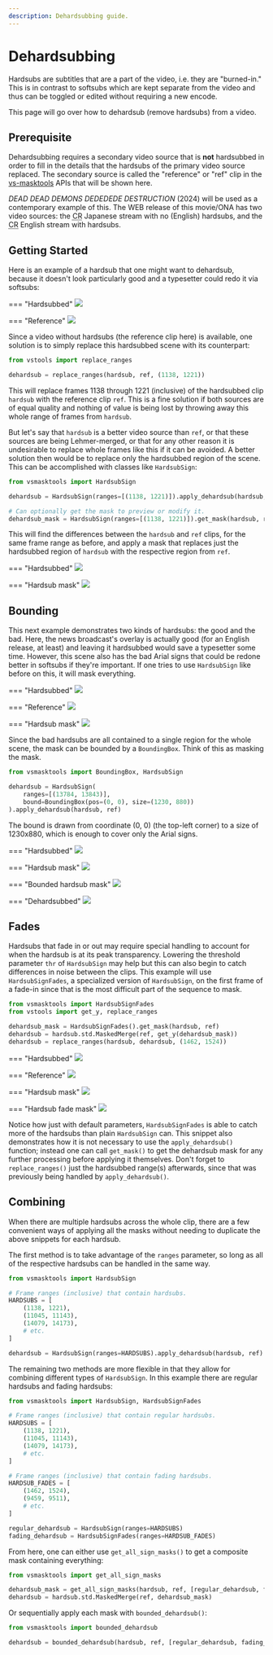 ```yaml
---
description: Dehardsubbing guide.
---
```


# Dehardsubbing

Hardsubs are subtitles that are a part of the video, i.e. they are "burned-in."
This is in contrast to softsubs which are kept separate from the video and thus
can be toggled or edited without requiring a new encode.

This page will go over how to dehardsub (remove hardsubs) from a video.

## Prerequisite

Dehardsubbing requires a secondary video source that is **not** hardsubbed in
order to fill in the details that the hardsubs of the primary video source
replaced. The secondary source is called the "reference" or "ref" clip in the
[vs-masktools][] APIs that will be shown here.

_DEAD DEAD DEMONS DEDEDEDE DESTRUCTION_ (2024) will be used as a contemporary
example of this. The WEB release of this movie/ONA has two video sources: the
<abbr title="Crunchyroll">CR</abbr> Japanese stream with no (English) hardsubs,
and the <abbr title="Crunchyroll">CR</abbr> English stream with hardsubs.

## Getting Started

Here is an example of a hardsub that one might want to dehardsub, because it
doesn't look particularly good and a typesetter could redo it via softsubs:

=== "Hardsubbed"
    ![](../static/img/filtering/dehardsubbing/dehardsubbing-simple-hardsub.png)

=== "Reference"
    ![](../static/img/filtering/dehardsubbing/dehardsubbing-simple-ref.png)

Since a video without hardsubs (the reference clip here) is available, one
solution is to simply replace this hardsubbed scene with its counterpart:

```py
from vstools import replace_ranges

dehardsub = replace_ranges(hardsub, ref, (1138, 1221))
```

This will replace frames 1138 through 1221 (inclusive) of the hardsubbed clip
`hardsub` with the reference clip `ref`. This is a fine solution if both sources
are of equal quality and nothing of value is being lost by throwing away this
whole range of frames from `hardsub`.

But let's say that `hardsub` is a better video source than `ref`, or that these
sources are being Lehmer-merged, or that for any other reason it is undesirable
to replace whole frames like this if it can be avoided. A better solution then
would be to replace only the hardsubbed region of the scene. This can be
accomplished with classes like `HardsubSign`:

```py
from vsmasktools import HardsubSign

dehardsub = HardsubSign(ranges=[(1138, 1221)]).apply_dehardsub(hardsub, ref)

# Can optionally get the mask to preview or modify it.
dehardsub_mask = HardsubSign(ranges=[(1138, 1221)]).get_mask(hardsub, ref)
```

This will find the differences between the `hardsub` and `ref` clips, for the
same frame range as before, and apply a mask that replaces just the hardsubbed
region of `hardsub` with the respective region from `ref`.

=== "Hardsubbed"
    ![](../static/img/filtering/dehardsubbing/dehardsubbing-simple-hardsub.png)

=== "Hardsub mask"
    ![](../static/img/filtering/dehardsubbing/dehardsubbing-simple-mask.png)

## Bounding

This next example demonstrates two kinds of hardsubs: the good and the bad.
Here, the news broadcast's overlay is actually good (for an English release, at
least) and leaving it hardsubbed would save a typesetter some time. However,
this scene also has the bad Arial signs that could be redone better in softsubs
if they're important. If one tries to use `HardsubSign` like before on this, it
will mask everything.

=== "Hardsubbed"
    ![](../static/img/filtering/dehardsubbing//dehardsubbing-bound-hardsub.png)

=== "Reference"
    ![](../static/img/filtering/dehardsubbing//dehardsubbing-bound-ref.png)

=== "Hardsub mask"
    ![](../static/img/filtering/dehardsubbing//dehardsubbing-bound-mask.png)

Since the bad hardsubs are all contained to a single region for the whole scene,
the mask can be bounded by a `BoundingBox`. Think of this as masking the mask.

```py
from vsmasktools import BoundingBox, HardsubSign

dehardsub = HardsubSign(
    ranges=[(13784, 13843)],
    bound=BoundingBox(pos=(0, 0), size=(1230, 880))
).apply_dehardsub(hardsub, ref)
```

The bound is drawn from coordinate (0, 0) (the top-left corner) to a size of
1230x880, which is enough to cover only the Arial signs.

=== "Hardsubbed"
    ![](../static/img/filtering/dehardsubbing/dehardsubbing-bound-hardsub.png)

=== "Hardsub mask"
    ![](../static/img/filtering/dehardsubbing/dehardsubbing-bound-mask.png)

=== "Bounded hardsub mask"
    ![](../static/img/filtering/dehardsubbing/dehardsubbing-bound-bounded-mask.png)

=== "Dehardsubbed"
    ![](../static/img/filtering/dehardsubbing/dehardsubbing-bound-dehardsub.png)

## Fades

Hardsubs that fade in or out may require special handling to account for when
the hardsub is at its peak transparency. Lowering the threshold parameter `thr`
of `HardsubSign` may help but this can also begin to catch differences in noise
between the clips. This example will use `HardsubSignFades`, a specialized
version of `HardsubSign`, on the first frame of a fade-in since that is the most
difficult part of the sequence to mask.

```py
from vsmasktools import HardsubSignFades
from vstools import get_y, replace_ranges

dehardsub_mask = HardsubSignFades().get_mask(hardsub, ref)
dehardsub = hardsub.std.MaskedMerge(ref, get_y(dehardsub_mask))
dehardsub = replace_ranges(hardsub, dehardsub, (1462, 1524))
```

=== "Hardsubbed"
    ![](../static/img/filtering/dehardsubbing/dehardsubbing-fade.png)

=== "Reference"
    ![](../static/img/filtering/dehardsubbing/dehardsubbing-fade-ref.png)

=== "Hardsub mask"
    ![](../static/img/filtering/dehardsubbing/dehardsubbing-fade-hardsubmask.png)

=== "Hardsub fade mask"
    ![](../static/img/filtering/dehardsubbing/dehardsubbing-fade-hardsubsignfades.png)

Notice how just with default parameters, `HardsubSignFades` is able to catch
more of the hardsubs than plain `HardsubSign` can. This snippet also
demonstrates how it is not necessary to use the `apply_dehardsub()` function;
instead one can call `get_mask()` to get the dehardsub mask for any further
processing before applying it themselves. Don't forget to `replace_ranges()`
just the hardsubbed range(s) afterwards, since that was previously being handled
by `apply_dehardsub()`.

## Combining

When there are multiple hardsubs across the whole clip, there are a few
convenient ways of applying all the masks without needing to duplicate the above
snippets for each hardsub.

The first method is to take advantage of the `ranges` parameter, so long as all
of the respective hardsubs can be handled in the same way.

```py
from vsmasktools import HardsubSign

# Frame ranges (inclusive) that contain hardsubs.
HARDSUBS = [
    (1138, 1221),
    (11045, 11143),
    (14079, 14173),
    # etc.
]

dehardsub = HardsubSign(ranges=HARDSUBS).apply_dehardsub(hardsub, ref)
```

The remaining two methods are more flexible in that they allow for combining
different types of `HardsubSign`. In this example there are regular hardsubs and
fading hardsubs:

```py
from vsmasktools import HardsubSign, HardsubSignFades

# Frame ranges (inclusive) that contain regular hardsubs.
HARDSUBS = [
    (1138, 1221),
    (11045, 11143),
    (14079, 14173),
    # etc.
]

# Frame ranges (inclusive) that contain fading hardsubs.
HARDSUB_FADES = [
    (1462, 1524),
    (9459, 9511),
    # etc.
]

regular_dehardsub = HardsubSign(ranges=HARDSUBS)
fading_dehardsub = HardsubSignFades(ranges=HARDSUB_FADES)
```

From here, one can either use `get_all_sign_masks()` to get a composite mask
containing everything:

```py
from vsmasktools import get_all_sign_masks

dehardsub_mask = get_all_sign_masks(hardsub, ref, [regular_dehardsub, fading_dehardsub])
dehardsub = hardsub.std.MaskedMerge(ref, dehardsub_mask)
```

Or sequentially apply each mask with `bounded_dehardsub()`:

```py
from vsmasktools import bounded_dehardsub

dehardsub = bounded_dehardsub(hardsub, ref, [regular_dehardsub, fading_dehardsub])
```

[vs-masktools]: https://github.com/Jaded-Encoding-Thaumaturgy/vs-masktools
